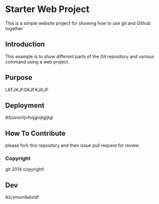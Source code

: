 # Starter Web Project
This is a simple website project for showing how to use git and Github together
## Introduction
This example is to show different parts of the Git repository and various command using a web project. 
## Purpose
LKFJKJFGKJFKJKJF
## Deployment 
lkfjoiroirlijvfoijgiojtgijtgi
## How To Contribute
please fork this repository and then issue pull request for review.
### Copyright
git 2014 copyright!

## Dev

lklcvmvmlkdvldf
